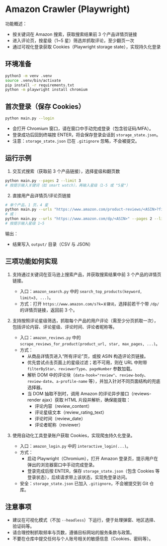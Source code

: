 # Amazon Crawler (Playwright)

功能概述：
- 按关键词在 Amazon 搜索，获取搜索结果前 3 个产品详情页链接
- 进入评论页，按星级（1~5 星）筛选并抓取评论，至少翻页一次
- 通过可视化登录获取 Cookies（Playwright storage state），实现持久化登录

## 环境准备

```bash
python3 -m venv .venv
source .venv/bin/activate
pip install -r requirements.txt
python -m playwright install chromium
```

## 首次登录（保存 Cookies）

```bash
python main.py --login
```
- 会打开 Chromium 窗口，请在窗口中手动完成登录（包含验证码/MFA）。
- 登录成功后回到终端按 ENTER，将会保存登录会话到 `storage_state.json`。
- 注意：`storage_state.json` 已在 `.gitignore` 忽略，不会被提交。

## 运行示例

1) 交互式搜索（获取前 3 个产品链接），选择星级和翻页数
```bash
python main.py --pages 2 --limit 3
# 按提示输入关键词（如 smart watch），再输入星级（1-5 或 "5星"）
```

2) 直接用产品详情页/评论页链接
```bash
# 单个产品，1 页，4 星
python main.py --urls "https://www.amazon.com/product-reviews/<ASIN>?filterByStar=four_star&reviewerType=all_reviews" --pages 1 --limit 1
# 或：
python main.py --urls "https://www.amazon.com/dp/<ASIN>" --pages 2 --limit 1
# 按提示输入星级 1~5
```

输出：
- 结果写入 `output/` 目录（CSV 与 JSON）

## 三项功能如何实现

1) 支持通过关键词在亚马逊上搜索产品，并获取搜索结果中前 3 个产品的详情页链接。
   - 入口：`amazon_search.py` 中的 `search_top_products(keyword, limit=3, ...)`。
   - 方式：打开 `https://www.amazon.com/s?k=关键词`，选择前若干个带 `/dp/` 的详情页链接，返回前 3 个。

2) 支持按照评论星级筛选，抓取每个产品的用户评论（需至少分页抓取一次），包括评论内容、评论星级、评论时间、评论者昵称等。
   - 入口：`amazon_reviews.py` 中的 `scrape_reviews_for_product(product_url, star, max_pages, ...)`。
   - 方式：
     - 从商品详情页进入“所有评论”页，或按 ASIN 构造评论页链接。
     - 优先尝试点击页面上的星级过滤；若不可用，则在 URL 中附带 `filterByStar`、`reviewerType`、`pageNumber` 参数加载。
     - 解析 DOM 中的评论块（`data-hook="review"`、`review-body`、`review-date`、`a-profile-name` 等），并加入针对不同页面结构的兜底选择器。
     - 当 DOM 抽取不到时，调用 Amazon 的评论异步接口（reviews-render ajax）获取 HTML 片段并解析，确保能提取：
       - 评论内容（review_content）
       - 评论星级文本（review_rating_text）
       - 评论时间（review_date）
       - 评论者昵称（reviewer）

3) 使用自动化工具登录账户获取 Cookies，实现爬虫持久化登录。
   - 入口：`amazon_login.py` 中的 `interactive_login(...)`。
   - 方式：
     - 启动 Playwright（Chromium），打开 Amazon 登录页，提示用户在弹出的浏览器窗口中手动完成登录。
     - 登录完成后按 ENTER，保存 `storage_state.json`（包含 Cookies 等登录状态），后续请求带上该状态，实现免登录访问。
   - 安全：`storage_state.json` 已加入 `.gitignore`，不会被提交到 Git 仓库。

## 注意事项
- 建议在可视化模式（不加 `--headless`）下运行，便于处理弹窗、地区选择、验证码等。
- 请合理控制抓取频率与页数，遵循目标网站的服务条款与政策。
- 不要在仓库中提交任何与个人账号相关的敏感信息（Cookies、密码等）。
